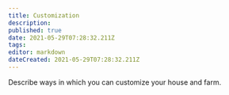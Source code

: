 ```yaml
---
title: Customization
description: 
published: true
date: 2021-05-29T07:28:32.211Z
tags: 
editor: markdown
dateCreated: 2021-05-29T07:28:32.211Z
---
```


Describe ways in which you can customize your house and farm.